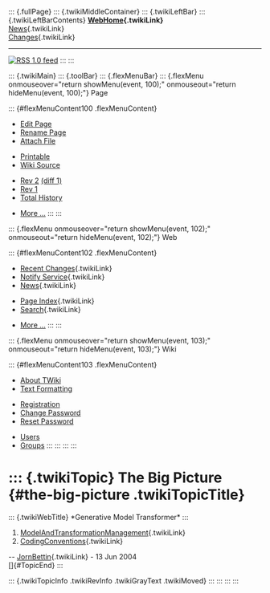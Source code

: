 ::: {.fullPage}
::: {.twikiMiddleContainer}
::: {.twikiLeftBar}
::: {.twikiLeftBarContents}
**[WebHome](WebHome){.twikiLink}**\
[News](WebNews){.twikiLink}\
[Changes](WebChanges){.twikiLink}

------------------------------------------------------------------------

[![](http://www.program-transformation.org/twiki/pub/rss.gif "RSS 1.0 feed")](WebRss@skin=rss)
:::
:::

::: {.twikiMain}
::: {.toolBar}
::: {.flexMenuBar}
::: {.flexMenu onmouseover="return showMenu(event, 100);" onmouseout="return hideMenu(event, 100);"}
Page

::: {#flexMenuContent100 .flexMenuContent}
-   [Edit
    Page](http://www.program-transformation.org/edit/Gmt/TheBigPicture?t=1536827561)
-   [Rename
    Page](http://www.program-transformation.org/rename/Gmt/TheBigPicture)
-   [Attach
    File](http://www.program-transformation.org/attach/Gmt/TheBigPicture)

<!-- -->

-   [Printable](http://www.program-transformation.org/view/Gmt/TheBigPicture?skin=print.pattern)
-   [Wiki
    Source](http://www.program-transformation.org/view/Gmt/TheBigPicture?skin=text&raw=on&contenttype=text/plain)

<!-- -->

-   [Rev
    2](http://www.program-transformation.org/view/Gmt/TheBigPicture?rev=1.2)
    [(diff 1)](http://www.program-transformation.org/rdiff/Gmt/TheBigPicture?rev1=1.2&rev2=1.1)
-   [Rev
    1](http://www.program-transformation.org/view/Gmt/TheBigPicture?rev=1.1)
-   [Total
    History](http://www.program-transformation.org/rdiff/Gmt/TheBigPicture)

<!-- -->

-   [More
    \...](http://www.program-transformation.org/oops/Gmt/TheBigPicture?template=oopsmore&param1=1.2&param2=1.2)
:::
:::

::: {.flexMenu onmouseover="return showMenu(event, 102);" onmouseout="return hideMenu(event, 102);"}
Web

::: {#flexMenuContent102 .flexMenuContent}
-   [Recent Changes](WebChanges){.twikiLink}
-   [Notify Service](WebNotify){.twikiLink}
-   [News](WebNews){.twikiLink}

<!-- -->

-   [Page Index](WebIndex){.twikiLink}
-   [Search](WebSearch){.twikiLink}

<!-- -->

-   [More
    \...](http://www.program-transformation.org/oops/Gmt/TheBigPicture?template=oopsmore&param1=1.2&param2=1.2)
:::
:::

::: {.flexMenu onmouseover="return showMenu(event, 103);" onmouseout="return hideMenu(event, 103);"}
Wiki

::: {#flexMenuContent103 .flexMenuContent}
-   [About
    TWiki](http://www.program-transformation.org/view/TWiki/WebHome)
-   [Text
    Formatting](http://www.program-transformation.org/view/TWiki/TextFormattingRules)

<!-- -->

-   [Registration](http://www.program-transformation.org/view/TWiki/TWikiRegistration)
-   [Change
    Password](http://www.program-transformation.org/view/TWiki/ChangePassword)
-   [Reset
    Password](http://www.program-transformation.org/view/TWiki/ResetPassword)

<!-- -->

-   [Users](http://www.program-transformation.org/view/Main/TWikiUsers)
-   [Groups](http://www.program-transformation.org/view/Main/TWikiGroups)
:::
:::
:::
:::

::: {.twikiTopic}
The Big Picture {#the-big-picture .twikiTopicTitle}
===============

::: {.twikiWebTitle}
\*Generative Model Transformer\*
:::

1.  [ModelAndTransformationManagement](ModelAndTransformationManagement){.twikiLink}
2.  [CodingConventions](CodingConventions){.twikiLink}

\-- [JornBettin](../Main/JornBettin){.twikiLink} - 13 Jun 2004\
[]{#TopicEnd}
:::

::: {.twikiTopicInfo .twikiRevInfo .twikiGrayText .twikiMoved}
:::
:::
:::
:::
